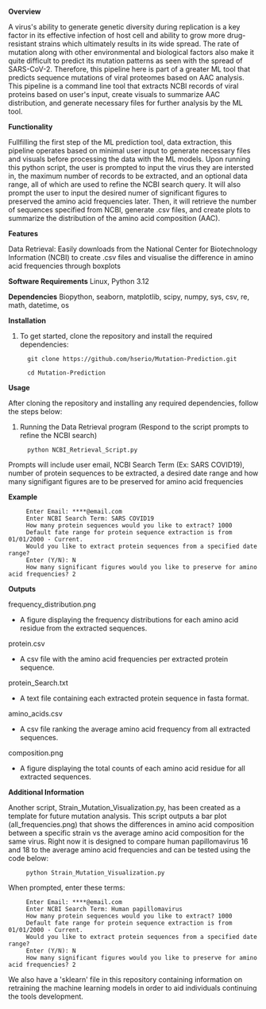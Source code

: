 **Overview**

A virus's ability to generate genetic diversity during replication is a key factor in its effective infection of host cell and ability to grow more drug-resistant strains which ultimately results in its wide spread. The rate of mutation along with other environmental and biological factors also make it quite difficult to predict its mutation patterns as seen with the spread of SARS-CoV-2. Therefore, this pipeline here is part of a greater ML tool that predicts sequence mutations of viral proteomes based on AAC analysis. This pipeline is a command line tool that extracts NCBI records of viral proteins based on user's input, create visuals to summarize AAC distribution, and generate necessary files for further analysis by the ML tool.

**Functionality**

Fullfilling the first step of the ML prediction tool, data extraction, this pipeline operates based on minimal user input to generate necessary files and visuals before processing the data with the ML models. Upon running this python script, the user is prompted to input the virus they are intersted in, the maximum number of records to be extracted, and an optional data range, all of which are used to refine the NCBI search query. It will also prompt the user to input the desired numer of significant figures to preserved the amino acid frequencies later. Then, it will retrieve the number of sequences specified from NCBI, generate .csv files, and create plots to summarize the distribution of the amino acid composition (AAC). 

**Features**

Data Retrieval: Easily downloads from the National Center for Biotechnology Information (NCBI) to create .csv files and visualise the difference in amino acid frequencies through boxplots 

**Software Requirements**
Linux, Python 3.12

**Dependencies**
Biopython, seaborn, matplotlib, scipy, numpy, sys, csv, re, math, datetime, os

**Installation**

1) To get started, clone the repository and install the required dependencies:

         git clone https://github.com/hserio/Mutation-Prediction.git

         cd Mutation-Prediction


**Usage**

After cloning the repository and installing any required dependencies, follow the steps below:

1) Running the Data Retrieval program (Respond to the script prompts to refine the NCBI search)

         python NCBI_Retrieval_Script.py
   
Prompts will include user email, NCBI Search Term (Ex: SARS COVID19), number of protein sequences to be extracted, a desired date range and how many signifigant figures are to be preserved for amino acid frequencies

**Example**

         Enter Email: ****@email.com
         Enter NCBI Search Term: SARS COVID19
         How many protein sequences would you like to extract? 1000
         Default fate range for protein sequence extraction is from 01/01/2000 - Current.
         Would you like to extract protein sequences from a specified date range?
         Enter (Y/N): N
         How many significant figures would you like to preserve for amino acid frequencies? 2

**Outputs**

frequency_distribution.png 
- A figure displaying the frequency distributions for each amino acid residue from the extracted sequences. 

protein.csv
- A csv file with the amino acid frequencies per extracted protein sequence.

protein_Search.txt
- A text file containing each extracted protein sequence in fasta format.

amino_acids.csv
- A csv file ranking the average amino acid frequency from all extracted sequences.

composition.png
- A figure displaying the total counts of each amino acid residue for all extracted sequences.

**Additional Information**

Another script, Strain_Mutation_Visualization.py, has been created as a template for future mutation analysis. This script outputs a bar plot (all_frequencies.png) that shows the differences in amino acid composition between a specific strain vs the average amino acid composition for the same virus. Right now it is designed to compare human papillomavirus 16 and 18 to the average amino acid frequencies and can be tested using the code below:

         python Strain_Mutation_Visualization.py

When prompted, enter these terms:
   
         Enter Email: ****@email.com
         Enter NCBI Search Term: Human papillomavirus
         How many protein sequences would you like to extract? 1000
         Default fate range for protein sequence extraction is from 01/01/2000 - Current.
         Would you like to extract protein sequences from a specified date range?
         Enter (Y/N): N
         How many significant figures would you like to preserve for amino acid frequencies? 2

We also have a 'sklearn' file in this repository containing information on retraining the machine learning models in order to aid individuals continuing the tools development.
